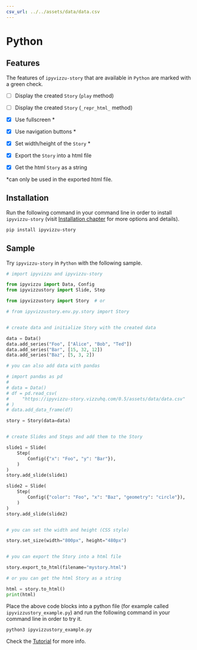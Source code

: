 ```yaml
---
csv_url: ../../assets/data/data.csv
---
```


# Python

## Features

The features of `ipyvizzu-story` that are available in `Python` are marked with
a green check.

- [ ] Display the created `Story` (`play` method)

- [ ] Display the created `Story` (`_repr_html_` method)

- [x] Use fullscreen \*

- [x] Use navigation buttons \*

- [x] Set width/height of the `Story` \*

- [x] Export the `Story` into a html file

- [x] Get the html `Story` as a string

\*can only be used in the exported html file.

## Installation

Run the following command in your command line in order to install
`ipyvizzu-story` (visit [Installation chapter](../installation.md) for more
options and details).

```sh
pip install ipyvizzu-story
```

## Sample

Try `ipyvizzu-story` in `Python` with the following sample.

```python
# import ipyvizzu and ipyvizzu-story

from ipyvizzu import Data, Config
from ipyvizzustory import Slide, Step

from ipyvizzustory import Story  # or

# from ipyvizzustory.env.py.story import Story


# create data and initialize Story with the created data

data = Data()
data.add_series("Foo", ["Alice", "Bob", "Ted"])
data.add_series("Bar", [15, 32, 12])
data.add_series("Baz", [5, 3, 2])

# you can also add data with pandas

# import pandas as pd
#
# data = Data()
# df = pd.read_csv(
#     "https://ipyvizzu-story.vizzuhq.com/0.5/assets/data/data.csv"
# )
# data.add_data_frame(df)

story = Story(data=data)


# create Slides and Steps and add them to the Story

slide1 = Slide(
    Step(
        Config({"x": "Foo", "y": "Bar"}),
    )
)
story.add_slide(slide1)

slide2 = Slide(
    Step(
        Config({"color": "Foo", "x": "Baz", "geometry": "circle"}),
    )
)
story.add_slide(slide2)


# you can set the width and height (CSS style)

story.set_size(width="800px", height="480px")


# you can export the Story into a html file

story.export_to_html(filename="mystory.html")

# or you can get the html Story as a string

html = story.to_html()
print(html)
```

Place the above code blocks into a python file (for example called
`ipyvizzustory_example.py`) and run the following command in your command line
in order to try it.

```sh
python3 ipyvizzustory_example.py
```

Check the [Tutorial](../tutorial/index.md) for more info.
